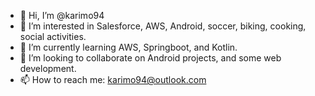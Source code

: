 - 👋 Hi, I’m @karimo94
- 👀 I’m interested in Salesforce, AWS, Android, soccer, biking, cooking, social activities.
- 🌱 I’m currently learning AWS, Springboot, and Kotlin.
- 💞️ I’m looking to collaborate on Android projects, and some web development.
- 📫 How to reach me: karimo94@outlook.com

<!---
karimo94/karimo94 is a ✨ special ✨ repository because its `README.md` (this file) appears on your GitHub profile.
You can click the Preview link to take a look at your changes.
--->
